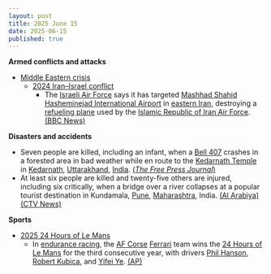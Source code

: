 ```yaml
---
layout: post
title: 2025 June 15
date: 2025-06-15
published: true
---
```



**Armed conflicts and attacks**

* [Middle Eastern crisis](https://en.wikipedia.org/wiki/Middle_Eastern_crisis_%282023%E2%80%93present%29 "Middle Eastern crisis (2023–present)")
  + [2024 Iran–Israel conflict](https://en.wikipedia.org/wiki/2024_Iran%E2%80%93Israel_conflict "2024 Iran–Israel conflict")
    - The [Israeli Air Force](https://en.wikipedia.org/wiki/Israeli_Air_Force "Israeli Air Force") says it has targeted [Mashhad Shahid Hasheminejad International Airport](https://en.wikipedia.org/wiki/Mashhad_Shahid_Hasheminejad_International_Airport "Mashhad Shahid Hasheminejad International Airport") in [eastern Iran](https://en.wikipedia.org/wiki/Eastern_Iran "Eastern Iran"), destroying a [refueling plane](https://en.wikipedia.org/wiki/Aerial_refueling "Aerial refueling") used by the [Islamic Republic of Iran Air Force](https://en.wikipedia.org/wiki/Islamic_Republic_of_Iran_Air_Force "Islamic Republic of Iran Air Force"). [(BBC News)](https://www.bbc.co.uk/news/live/c2kqkd03xn5t)

**Disasters and accidents**

* Seven people are killed, including an infant, when a [Bell 407](https://en.wikipedia.org/wiki/Bell_407 "Bell 407") crashes in a forested area in bad weather while en route to the [Kedarnath Temple](https://en.wikipedia.org/wiki/Kedarnath_Temple "Kedarnath Temple") in [Kedarnath](https://en.wikipedia.org/wiki/Kedarnath "Kedarnath"), [Uttarakhand](https://en.wikipedia.org/wiki/Uttarakhand "Uttarakhand"), [India](https://en.wikipedia.org/wiki/India "India"). [(*The Free Press Journal*)](https://www.freepressjournal.in/india/uttarakhand-helicopter-crash-7-killed-including-infant-as-chopper-crashes-near-kedarnath-route-terrifying-visuals-surface)
* At least six people are killed and twenty-five others are injured, including six critically, when a bridge over a river collapses at a popular tourist destination in Kundamala, [Pune](https://en.wikipedia.org/wiki/Pune "Pune"), [Maharashtra](https://en.wikipedia.org/wiki/Maharashtra "Maharashtra"), India. [(Al Arabiya)](https://english.alarabiya.net/News/world/2025/06/15/six-killed-25-swept-away-after-bridge-collapse-in-india-s-pune) [(CTV News)](https://www.ctvnews.ca/world/article/2-killed-and-32-injured-after-a-bridge-collapses-at-a-tourist-destination-in-western-india/)

**Sports**

* [2025 24 Hours of Le Mans](https://en.wikipedia.org/wiki/2025_24_Hours_of_Le_Mans "2025 24 Hours of Le Mans")
  + In [endurance racing](https://en.wikipedia.org/wiki/Endurance_racing "Endurance racing"), the [AF Corse](https://en.wikipedia.org/wiki/AF_Corse "AF Corse") [Ferrari](https://en.wikipedia.org/wiki/Ferrari "Ferrari") team wins the [24 Hours of Le Mans](https://en.wikipedia.org/wiki/24_Hours_of_Le_Mans "24 Hours of Le Mans") for the third consecutive year, with drivers [Phil Hanson](https://en.wikipedia.org/wiki/Phil_Hanson_%28racing_driver%29 "Phil Hanson (racing driver)"), [Robert Kubica](https://en.wikipedia.org/wiki/Robert_Kubica "Robert Kubica"), and [Yifei Ye](https://en.wikipedia.org/wiki/Yifei_Ye "Yifei Ye"). [(AP)](https://apnews.com/article/le-mans-ferrari-24-hours-robert-kubica-affc5f1389e85c7bcf4d0d8a794caffb)
